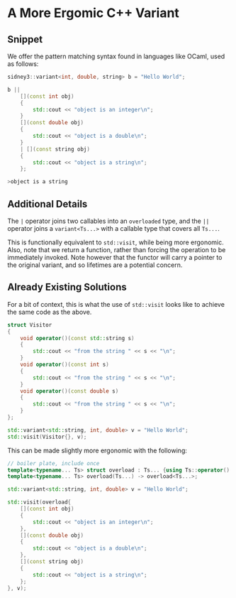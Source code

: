 # A More Ergomic C++ Variant

## Snippet

We offer the pattern matching syntax found in languages like OCaml, used as follows: 
```cpp
sidney3::variant<int, double, string> b = "Hello World";

b ||
    [](const int obj)
    {
        std::cout << "object is an integer\n";
    } 
    [](const double obj)
    {
        std::cout << "object is a double\n";
    } 
    | [](const string obj)
    {
        std::cout << "object is a string\n";
    };
```

```bash
>object is a string
```

## Additional Details

The `|` operator joins two callables into an `overloaded` type, and the `||` operator joins a `variant<Ts...>` with a callable type that covers all `Ts...`.

This is functionally equivalent to `std::visit`, while being more ergonomic. Also, note that we return a function, rather than forcing the operation to be immediately invoked. Note however that the functor will carry a pointer to the original variant, and so lifetimes are a potential concern.

## Already Existing Solutions

For a bit of context, this is what the use of `std::visit` looks like to achieve the same code as the above.

```cpp
struct Visitor
{
    void operator()(const std::string s)
    {
        std::cout << "from the string " << s << "\n";
    }
    void operator()(const int s)
    {
        std::cout << "from the string " << s << "\n";
    }
    void operator()(const double s)
    {
        std::cout << "from the string " << s << "\n";
    }
};

std::variant<std::string, int, double> v = "Hello World";
std::visit(Visitor{}, v);
```

This can be made slightly more ergonomic with the following:

```cpp
// boiler plate, include once
template<typename... Ts> struct overload : Ts... {using Ts::operator()...;};
template<typename... Ts> overload(Ts...) -> overload<Ts...>;

std::variant<std::string, int, double> v = "Hello World";

std::visit(overload{
    [](const int obj)
    {
        std::cout << "object is an integer\n";
    },
    [](const double obj)
    {
        std::cout << "object is a double\n";
    },
    [](const string obj)
    {
        std::cout << "object is a string\n";
    };
}, v);
```
